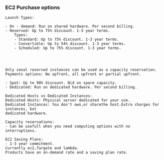 ### EC2 Purchase options

    Launch Types: 

    - On - demand: Run on shared hardware. Per second billing.
    - Reserved: Up to 75% discount. 1-3 year terms.
        Types:
        - Standard: Up to 75% discount. 1-3 year terms.
        - Convertible: Up to 54% discount. 1-3 year terms.
        - Scheduled: Up to 75% discount. 1-3 year terms.
    



    Only zonal reserved instances can be used as a capacity reservation.
    Payments options: No upfront, all upfront or partial upfront.

    - Spot: Up to 90% discount. Bid on spare capacity.
    - Dedicated: Run on dedicated hardware. Per second billing.
    
    Dedicated Hosts vs Dedicated Instances:
    Dedicated Hosts: Physical server dedicated for your use.
    Dedicated Instances: You don't own,or sharethe host.Extra charges for instances, but
    dedicated hardware.
    
    Capacity reservations:
    - Can be usefull when you need computing options with no interruptions.
    
    EC2 Saving Plans:
    - 1-3 year commitment.
    Currently ec2,fargate and lambda.
    Products have an on-demand rate and a saving plan rate.
    
